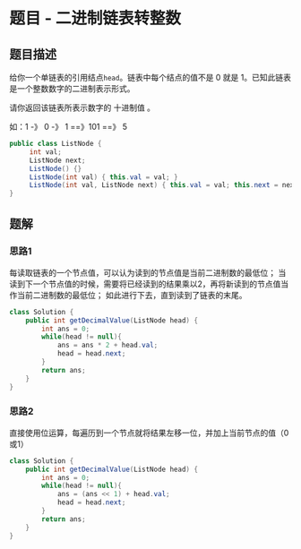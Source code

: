 # 题目 - 二进制链表转整数

## 题目描述

给你一个单链表的引用结点`head`。链表中每个结点的值不是 0 就是 1。已知此链表是一个整数数字的二进制表示形式。

请你返回该链表所表示数字的 十进制值 。

如：1 -》 0 -》 1 ==》101 ==》 5

```java
public class ListNode {
     int val;
     ListNode next;
     ListNode() {}
     ListNode(int val) { this.val = val; }
     ListNode(int val, ListNode next) { this.val = val; this.next = next; }
}
```

## 题解

### 思路1

每读取链表的一个节点值，可以认为读到的节点值是当前二进制数的最低位；
当读到下一个节点值的时候，需要将已经读到的结果乘以2，再将新读到的节点值当作当前二进制数的最低位；
如此进行下去，直到读到了链表的末尾。

```java
class Solution {
    public int getDecimalValue(ListNode head) {
        int ans = 0;
        while(head != null){
            ans = ans * 2 + head.val;
            head = head.next;
        }
        return ans;
    }
}
```
### 思路2

直接使用位运算，每遍历到一个节点就将结果左移一位，并加上当前节点的值（0或1）

```java
class Solution {
    public int getDecimalValue(ListNode head) {
        int ans = 0;
        while(head != null){
            ans = (ans << 1) + head.val;
            head = head.next;
        }
        return ans;
    }
}
```